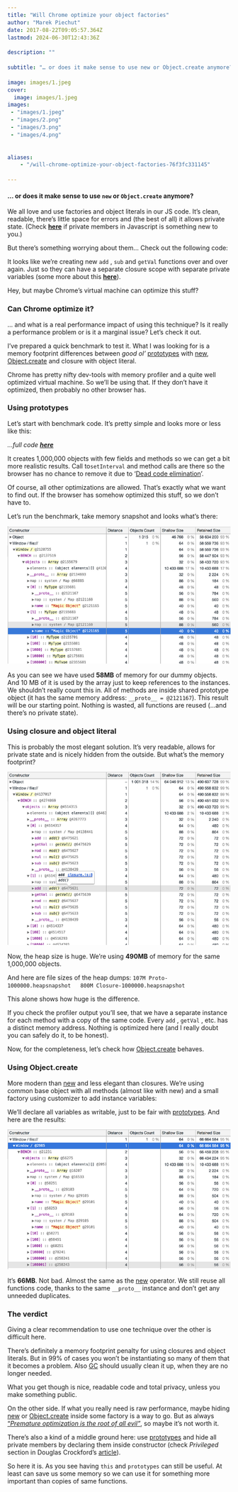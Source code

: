 ```yaml
---
title: "Will Chrome optimize your object factories"
author: "Marek Piechut"
date: 2017-08-22T09:05:57.364Z
lastmod: 2024-06-30T12:43:36Z

description: ""

subtitle: "… or does it make sense to use new or Object.create anymore?"

image: images/1.jpeg
cover: 
  image: images/1.jpeg 
images:
 - "images/1.jpeg"
 - "images/2.png"
 - "images/3.png"
 - "images/4.png"


aliases:
    - "/will-chrome-optimize-your-object-factories-76f3fc331145"

---
```


#### … or does it make sense to use `new` or `Object.create` anymore?

We all love and use factories and object literals in our JS code. It’s clean, readable, there’s little space for errors and (the best of all) it allows private state. (Check [**here**](https://developer.mozilla.org/en-US/Add-ons/SDK/Guides/Contributor_s_Guide/Private_Properties) if private members in Javascript is something new to you.)

But there’s something worrying about them... Check out the following code:

It looks like we’re creating new `add` , `sub` and `getVal` functions over and over again. Just so they can have a separate closure scope with separate private variables (some more about this [**here**](https://developer.mozilla.org/en/docs/Web/JavaScript/Closures#Performance_considerations)).

Hey, but maybe Chrome’s virtual machine can optimize this stuff?

### Can Chrome optimize it?

… and what is a real performance impact of using this technique? Is it really a performance problem or is it a marginal issue? Let’s check it out.

I’ve prepared a quick benchmark to test it. What I was looking for is a memory footprint differences between _good ol’_ [prototypes](https://developer.mozilla.org/en-US/docs/Learn/JavaScript/Objects/Object_prototypes) with [new](https://developer.mozilla.org/en-US/docs/Web/JavaScript/Reference/Operators/new), [Object.create](https://developer.mozilla.org/en/docs/Web/JavaScript/Reference/Global_Objects/Object/create) and closure with object literal.

Chrome has pretty nifty dev-tools with memory profiler and a quite well optimized virtual machine. So we’ll be using that. If they don’t have it optimized, then probably no other browser has.

### Using prototypes

Let’s start with benchmark code. It’s pretty simple and looks more or less like this:

_…full code_ [**_here_**](https://github.com/marekpiechut/perf-js-closure-memory)

It creates 1,000,000 objects with few fields and methods so we can get a bit more realistic results. Call to`setInterval` and method calls are there so the browser has no chance to remove it due to ‘[Dead code elimination](https://en.wikipedia.org/wiki/Dead_code_elimination)’.

Of course, all other optimizations are allowed. That’s exactly what we want to find out. If the browser has somehow optimized this stuff, so we don’t have to.

Let’s run the benchmark, take memory snapshot and looks what’s there:

![image](images/2.png#layoutTextWidth)

As you can see we have used **58MB** of memory for our dummy objects. And 10 MB of it is used by the array just to keep references to the instances. We shouldn’t really count this in. All of methods are inside shared prototype object (it has the same memory address: `__proto__ = @2121167`). This result will be our starting point. Nothing is wasted, all functions are reused (…and there’s no private state).

### Using closure and object literal

This is probably the most elegant solution. It’s very readable, allows for private state and is nicely hidden from the outside. But what’s the memory footprint?

![image](images/3.png#layoutTextWidth)

Now, the heap size is huge. We’re using **490MB** of memory for the same 1,000,000 objects.

And here are file sizes of the heap dumps:
`107M Proto-1000000.heapsnapshot  
800M Closure-1000000.heapsnapshot`

This alone shows how huge is the difference.

If you check the profiler output you’ll see, that we have a separate instance for each method with a copy of the same code. Every `add` , `getVal` , etc. has a distinct memory address. Nothing is optimized here (and I really doubt you can safely do it, to be honest).

Now, for the completeness, let’s check how [Object.create](https://developer.mozilla.org/en/docs/Web/JavaScript/Reference/Global_Objects/Object/create) behaves.

### Using Object.create

More modern than [new](https://developer.mozilla.org/en-US/docs/Web/JavaScript/Reference/Operators/new) and less elegant than closures. We’re using common base object with all methods (almost like with new) and a small factory using customizer to add instance variables:

We’ll declare all variables as writable, just to be fair with [prototypes](https://developer.mozilla.org/en-US/docs/Learn/JavaScript/Objects/Object_prototypes). And here are the results:

![image](images/4.png#layoutTextWidth)

It’s **66MB**. Not bad. Almost the same as the [new](https://developer.mozilla.org/en-US/docs/Web/JavaScript/Reference/Operators/new) operator. We still reuse all functions code, thanks to the same `__proto__` instance and don’t get any unneeded duplicates.

### The verdict

Giving a clear recommendation to use one technique over the other is difficult here.

There’s definitely a memory footprint penalty for using closures and object literals. But in 99% of cases you won’t be instantiating so many of them that it becomes a problem. Also [GC](https://en.wikipedia.org/wiki/Garbage_collection_%28computer_science%29) should usually clean it up, when they are no longer needed.

What you get though is nice, readable code and total privacy, unless you make something public.

On the other side. If what you really need is raw performance, maybe hiding [new](https://developer.mozilla.org/en-US/docs/Web/JavaScript/Reference/Operators/new) or [Object.create](https://developer.mozilla.org/en/docs/Web/JavaScript/Reference/Global_Objects/Object/create) inside some factory is a way to go. But as always [“_Premature optimization is the root of all evil”_](http://wiki.c2.com/?PrematureOptimization), so maybe it’s not worth it.

There’s also a kind of a middle ground here: use [prototypes](https://developer.mozilla.org/en-US/docs/Learn/JavaScript/Objects/Object_prototypes) and hide all private members by declaring them inside constructor (check _Privileged_ section in Douglas Crockford’s [article](http://javascript.crockford.com/private.html)).

So here it is. As you see having `this` and `prototypes` can still be useful. At least can save us some memory so we can use it for something more important than copies of same functions.
